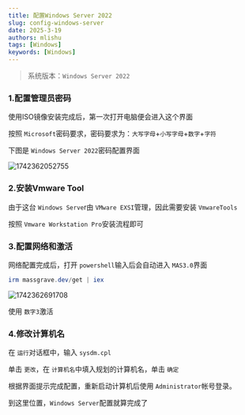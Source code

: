 ```yaml
---
title: 配置Windows Server 2022
slug: config-windows-server
date: 2025-3-19
authors: mlishu
tags: [Windows]
keywords: [Windows]
---
```

<!-- truncate -->

> 系统版本：`Windows Server 2022`

### 1.配置管理员密码

使用ISO镜像安装完成后，第一次打开电脑便会进入这个界面

按照 `Microsoft`密码要求，密码要求为：`大写字母`+`小写字母`+`数字`+`字符`

下图是 `Windows Server 2022`密码配置界面

![1742362052755](https://www.mlishu.xyz/images/blog/CloudComputer/02-configAD/1742362052755.png)

### 2.安装Vmware Tool

由于这台 `Windows Serve`r由 `VMware EXSI`管理，因此需要安装 `VmwareTools`

按照 `Vmware Workstation Pro`安装流程即可

### 3.配置网络和激活

网络配置完成后，打开 `powershell`输入后会自动进入 `MAS3.0`界面

```powershell
irm massgrave.dev/get | iex
```

![1742362691708](https://www.mlishu.xyz/images/blog/CloudComputer/02-configAD/1742362691708.png)

使用 `数字3`激活

### 4.修改计算机名

在 `运行`对话框中，输入 `sysdm.cpl`

单击 `更改`，在 `计算机名`中填入规划的计算机名，单击 `确定`

根据界面提示完成配置，重新启动计算机后使用 `Administrator`帐号登录。

到这里位置，`Windows Server`配置就算完成了
